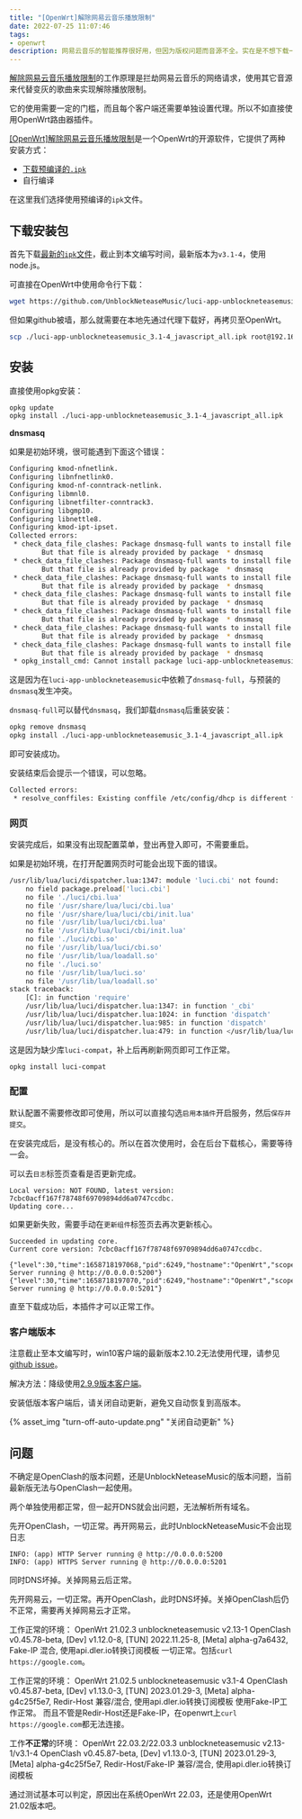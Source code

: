 ```yaml
---
title: "[OpenWrt]解除网易云音乐播放限制"
date: 2022-07-25 11:07:46
tags:
- openwrt
description: 网易云音乐的智能推荐很好用，但因为版权问题而音源不全。实在是不想下载一堆音乐app，那么可以考虑使用解除网易云音乐播放限制这个工具。
---
```

[解除网易云音乐播放限制](https://github.com/UnblockNeteaseMusic/server)的工作原理是拦劫网易云音乐的网络请求，使用其它音源来代替变灰的歌曲来实现解除播放限制。

它的使用需要一定的门槛，而且每个客户端还需要单独设置代理。所以不如直接使用OpenWrt路由器插件。

[[OpenWrt]解除网易云音乐播放限制](https://github.com/UnblockNeteaseMusic/luci-app-unblockneteasemusic)是一个OpenWrt的开源软件，它提供了两种安装方式：
- [下载预编译的`.ipk`](https://github.com/UnblockNeteaseMusic/luci-app-unblockneteasemusic/releases)
- 自行编译

在这里我们选择使用预编译的`ipk`文件。

## 下载安装包

首先下载[最新的`ipk`文件](https://github.com/UnblockNeteaseMusic/luci-app-unblockneteasemusic/releases/download/v3.1-4/luci-app-unblockneteasemusic_3.1-4_javascript_all.ipk)，截止到本文编写时间，最新版本为`v3.1-4`，使用node.js。

可直接在OpenWrt中使用命令行下载：
```bash
wget https://github.com/UnblockNeteaseMusic/luci-app-unblockneteasemusic/releases/download/v3.1-4/luci-app-unblockneteasemusic_3.1-4_javascript_all.ipk
```

但如果github被墙，那么就需要在本地先通过代理下载好，再拷贝至OpenWrt。
```bash
scp ./luci-app-unblockneteasemusic_3.1-4_javascript_all.ipk root@192.168.56.2:/root/
```

## 安装

直接使用opkg安装：
```bash
opkg update
opkg install ./luci-app-unblockneteasemusic_3.1-4_javascript_all.ipk
```

**dnsmasq**

如果是初始环境，很可能遇到下面这个错误：

```bash
Configuring kmod-nfnetlink.
Configuring libnfnetlink0.
Configuring kmod-nf-conntrack-netlink.
Configuring libmnl0.
Configuring libnetfilter-conntrack3.
Configuring libgmp10.
Configuring libnettle8.
Configuring kmod-ipt-ipset.
Collected errors:
 * check_data_file_clashes: Package dnsmasq-full wants to install file /etc/hotplug.d/ntp/25-dnsmasqsec
        But that file is already provided by package  * dnsmasq
 * check_data_file_clashes: Package dnsmasq-full wants to install file /etc/init.d/dnsmasq
        But that file is already provided by package  * dnsmasq
 * check_data_file_clashes: Package dnsmasq-full wants to install file /usr/lib/dnsmasq/dhcp-script.sh
        But that file is already provided by package  * dnsmasq
 * check_data_file_clashes: Package dnsmasq-full wants to install file /usr/sbin/dnsmasq
        But that file is already provided by package  * dnsmasq
 * check_data_file_clashes: Package dnsmasq-full wants to install file /usr/share/acl.d/dnsmasq_acl.json
        But that file is already provided by package  * dnsmasq
 * check_data_file_clashes: Package dnsmasq-full wants to install file /usr/share/dnsmasq/dhcpbogushostname.conf
        But that file is already provided by package  * dnsmasq
 * check_data_file_clashes: Package dnsmasq-full wants to install file /usr/share/dnsmasq/rfc6761.conf
        But that file is already provided by package  * dnsmasq
 * opkg_install_cmd: Cannot install package luci-app-unblockneteasemusic.
```

这是因为在`luci-app-unblockneteasemusic`中依赖了`dnsmasq-full`，与预装的`dnsmasq`发生冲突。

`dnsmasq-full`可以替代`dnsmasq`，我们卸载`dnsmasq`后重装安装：

```bash
opkg remove dnsmasq
opkg install ./luci-app-unblockneteasemusic_3.1-4_javascript_all.ipk
```

即可安装成功。

安装结束后会提示一个错误，可以忽略。

```bash
Collected errors:
 * resolve_conffiles: Existing conffile /etc/config/dhcp is different from the conffile in the new package. The new conffile will be placed at /etc/config/dhcp-opkg.
```

### 网页

安装完成后，如果没有出现配置菜单，登出再登入即可，不需要重启。

如果是初始环境，在打开配置网页时可能会出现下面的错误。

```bash
/usr/lib/lua/luci/dispatcher.lua:1347: module 'luci.cbi' not found:
	no field package.preload['luci.cbi']
	no file './luci/cbi.lua'
	no file '/usr/share/lua/luci/cbi.lua'
	no file '/usr/share/lua/luci/cbi/init.lua'
	no file '/usr/lib/lua/luci/cbi.lua'
	no file '/usr/lib/lua/luci/cbi/init.lua'
	no file './luci/cbi.so'
	no file '/usr/lib/lua/luci/cbi.so'
	no file '/usr/lib/lua/loadall.so'
	no file './luci.so'
	no file '/usr/lib/lua/luci.so'
	no file '/usr/lib/lua/loadall.so'
stack traceback:
	[C]: in function 'require'
	/usr/lib/lua/luci/dispatcher.lua:1347: in function '_cbi'
	/usr/lib/lua/luci/dispatcher.lua:1024: in function 'dispatch'
	/usr/lib/lua/luci/dispatcher.lua:985: in function 'dispatch'
	/usr/lib/lua/luci/dispatcher.lua:479: in function </usr/lib/lua/luci/dispatcher.lua:478>
```

这是因为缺少库`luci-compat`，补上后再刷新网页即可工作正常。

```bash
opkg install luci-compat
```

### 配置

默认配置不需要修改即可使用，所以可以直接勾选`启用本插件`开启服务，然后`保存并提交`。

在安装完成后，是没有核心的。所以在首次使用时，会在后台下载核心，需要等待一会。

可以去`日志`标签页查看是否更新完成。

```plain text
Local version: NOT FOUND, latest version: 7cbc0acff167f78748f69709894dd6a0747ccdbc.
Updating core...
```

如果更新失败，需要手动在`更新组件`标签页去再次更新核心。

```plain text
Succeeded in updating core.
Current core version: 7cbc0acff167f78748f69709894dd6a0747ccdbc.

{"level":30,"time":1658718197068,"pid":6249,"hostname":"OpenWrt","scope":"app","msg":"HTTP Server running @ http://0.0.0.0:5200"}
{"level":30,"time":1658718197070,"pid":6249,"hostname":"OpenWrt","scope":"app","msg":"HTTPS Server running @ http://0.0.0.0:5201"}
```

直至下载成功后，本插件才可以正常工作。

### 客户端版本

注意截止至本文编写时，win10客户端的最新版本2.10.2无法使用代理，请参见[github issue](https://github.com/UnblockNeteaseMusic/server/issues/695)。

解决方法：降级使用[2.9.9版本客户端](https://d1.music.126.net/dmusic/cloudmusicsetup2.9.9.199909.exe)。

安装低版本客户端后，请关闭自动更新，避免又自动恢复到高版本。

{% asset_img "turn-off-auto-update.png" "关闭自动更新" %}

## 问题

不确定是OpenClash的版本问题，还是UnblockNeteaseMusic的版本问题，当前最新版无法与OpenClash一起使用。

两个单独使用都正常，但一起开DNS就会出问题，无法解析所有域名。

先开OpenClash，一切正常。再开网易云，此时UnblockNeteaseMusic不会出现日志
```
INFO: (app) HTTP Server running @ http://0.0.0.0:5200
INFO: (app) HTTPS Server running @ http://0.0.0.0:5201
```
同时DNS坏掉。关掉网易云后正常。

先开网易云，一切正常。再开OpenClash，此时DNS坏掉。关掉OpenClash后仍不正常，需要再关掉网易云才正常。

工作正常的环境：
OpenWrt 21.02.3
unblockneteasemusic v2.13-1
OpenClash v0.45.78-beta, [Dev] v1.12.0-8, [TUN] 2022.11.25-8, [Meta] alpha-g7a6432, Fake-IP 混合, 使用api.dler.io转换订阅模板
一切正常。包括`curl https://google.com`。

工作正常的环境：
OpenWrt 21.02.5
unblockneteasemusic v3.1-4
OpenClash v0.45.87-beta, [Dev] v1.13.0-3, [TUN] 2023.01.29-3, [Meta] alpha-g4c25f5e7, Redir-Host 兼容/混合, 使用api.dler.io转换订阅模板
使用Fake-IP工作正常。
而且不管是Redir-Host还是Fake-IP，在openwrt上`curl https://google.com`都无法连接。

工作**不正常**的环境：
OpenWrt 22.03.2/22.03.3
unblockneteasemusic v2.13-1/v3.1-4
OpenClash v0.45.87-beta, [Dev] v1.13.0-3, [TUN] 2023.01.29-3, [Meta] alpha-g4c25f5e7, Redir-Host/Fake-IP 兼容/混合, 使用api.dler.io转换订阅模板

通过测试基本可以判定，原因出在系统OpenWrt 22.03，还是使用OpenWrt 21.02版本吧。
